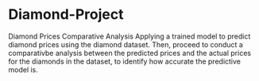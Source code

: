 # Diamond-Project
Diamond Prices Comparative Analysis
Applying a trained model to predict diamond prices using the diamond dataset. Then, proceed to conduct a comparativbe analysis between the predicted prices and the actual prices for the diamonds in the dataset, to identify how accurate the predictive model is. 
